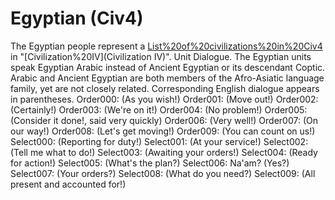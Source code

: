 # Egyptian (Civ4)

The Egyptian people represent a [List%20of%20civilizations%20in%20Civ4](civilization) in "[Civilization%20IV](Civilization IV)".
Unit Dialogue.
The Egyptian units speak Egyptian Arabic instead of Ancient Egyptian or its descendant Coptic. Arabic and Ancient Egyptian are both members of the Afro-Asiatic language family, yet are not closely related. Corresponding English dialogue appears in parentheses.
Order000: (As you wish!)
Order001: (Move out!)
Order002: (Certainly!)
Order003: (We're on it!)
Order004: (No problem!)
Order005: (Consider it done!, said very quickly)
Order006: (Very well!)
Order007: (On our way!)
Order008: (Let's get moving!)
Order009: (You can count on us!)
Select000: (Reporting for duty!)
Select001: (At your service!)
Select002: (Tell me what to do!)
Select003: (Awaiting your orders!)
Select004: (Ready for action!)
Select005: (What's the plan?)
Select006: Na'am? (Yes?)
Select007: (Your orders?)
Select008: (What do you need?)
Select009: (All present and accounted for!)